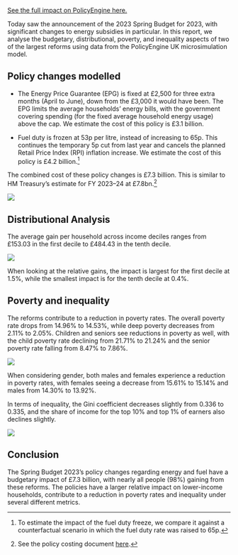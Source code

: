 [See the full impact on PolicyEngine here.](https://policyengine.org/uk/policy?focus=policyOutput.inequalityImpact&reform=5847&region=uk&timePeriod=2023&baseline=1544)

Today saw the announcement of the 2023 Spring Budget for 2023, with significant changes to energy subsidies in particular. In this report, we analyse the budgetary, distributional, poverty, and inequality aspects of two of the largest reforms using data from the PolicyEngine UK microsimulation model.

## Policy changes modelled

* The Energy Price Guarantee (EPG) is fixed at £2,500 for three extra months (April to June), down from the £3,000 it would have been. The EPG limits the average households’ energy bills, with the government covering spending (for the fixed average household energy usage) above the cap. We estimate the cost of this policy is £3.1 billion.

* Fuel duty is frozen at 53p per litre, instead of increasing to 65p. This continues the temporary 5p cut from last year and cancels the planned Retail Price Index (RPI) inflation increase. We estimate the cost of this policy is £4.2 billion.[^1]

The combined cost of these policy changes is £7.3 billion. This is similar to HM Treasury’s estimate for FY 2023–24 at £7.8bn.[^2]

![](https://cdn-images-1.medium.com/max/2000/0*sb3J3Fm72YWNDoZy)

## Distributional Analysis

The average gain per household across income deciles ranges from £153.03 in the first decile to £484.43 in the tenth decile.

![](https://cdn-images-1.medium.com/max/2000/0*w-xW0p2INWDU57Dj)

When looking at the relative gains, the impact is largest for the first decile at 1.5%, while the smallest impact is for the tenth decile at 0.4%.

## Poverty and inequality

The reforms contribute to a reduction in poverty rates. The overall poverty rate drops from 14.96% to 14.53%, while deep poverty decreases from 2.11% to 2.05%. Children and seniors see reductions in poverty as well, with the child poverty rate declining from 21.71% to 21.24% and the senior poverty rate falling from 8.47% to 7.86%.

![](https://cdn-images-1.medium.com/max/2000/0*PT7JLE0n2bgMKeGG)

When considering gender, both males and females experience a reduction in poverty rates, with females seeing a decrease from 15.61% to 15.14% and males from 14.30% to 13.92%.

In terms of inequality, the Gini coefficient decreases slightly from 0.336 to 0.335, and the share of income for the top 10% and top 1% of earners also declines slightly.

![](https://cdn-images-1.medium.com/max/2000/0*qRNuJ84GV5roH5Vb)

## Conclusion

The Spring Budget 2023’s policy changes regarding energy and fuel have a budgetary impact of £7.3 billion, with nearly all people (98%) gaining from these reforms. The policies have a larger relative impact on lower-income households, contribute to a reduction in poverty rates and inequality under several different metrics.

[^1]: To estimate the impact of the fuel duty freeze, we compare it against a counterfactual scenario in which the fuel duty rate was raised to 65p.

[^2]: See the policy costing document [here](https://assets.publishing.service.gov.uk/government/uploads/system/uploads/attachment_data/file/1142824/Costing_Document_-_Spring_Budget_2023.pdf#page=9).